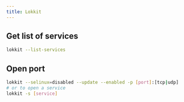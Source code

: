 ```yaml
---
title: Lokkit
---
```


## Get list of services

```bash
lokkit --list-services
```

## Open port

```bash
lokkit --selinux=disabled --update --enabled -p [port]:[tcp|udp]
# or to open a service
lokkit -s [service]
```
